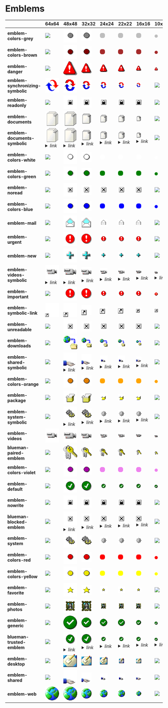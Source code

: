 # Emblems

| |**64x64**|**48x48**|**32x32**|**24x24**|**22x22**|**16x16**|**10x10**|
|-|-|-|-|-|-|-|-|
|**emblem-colors-grey**|![](64/emblem-colors-grey.png)|![](48/emblem-colors-grey.png)|![](32/emblem-colors-grey.png)|![](24/emblem-colors-grey.png)|![](22/emblem-colors-grey.png)|![](16/emblem-colors-grey.png)|![](10/emblem-colors-grey.png)|
|**emblem-colors-brown**|![](64/emblem-colors-brown.png)|![](48/emblem-colors-brown.png)|![](32/emblem-colors-brown.png)|![](24/emblem-colors-brown.png)|![](22/emblem-colors-brown.png)|![](16/emblem-colors-brown.png)|![](10/emblem-colors-brown.png)|
|**emblem-danger**|![](64/emblem-danger.png)|![](48/emblem-danger.png)|![](32/emblem-danger.png)|![](24/emblem-danger.png)|![](22/emblem-danger.png)|![](16/emblem-danger.png)|![](10/emblem-danger.png)|
|**emblem-synchronizing-symbolic**|![](64/emblem-synchronizing-symbolic.png)|![](48/emblem-synchronizing-symbolic.png)|![](32/emblem-synchronizing-symbolic.png)|![](24/emblem-synchronizing-symbolic.png)|![](22/emblem-synchronizing-symbolic.png)|![](16/emblem-synchronizing-symbolic.png)|![](10/emblem-synchronizing-symbolic.png)|
|**emblem-readonly**|![](64/emblem-readonly.png)|![](48/emblem-readonly.png)|![](32/emblem-readonly.png)|![](24/emblem-readonly.png)|![](22/emblem-readonly.png)|![](16/emblem-readonly.png)|![](10/emblem-readonly.png)|
|**emblem-documents**|![](64/emblem-documents.png)|![](48/emblem-documents.png)|![](32/emblem-documents.png)|![](24/emblem-documents.png)|![](22/emblem-documents.png)|![](16/emblem-documents.png)|![](10/emblem-documents.png)|
|**emblem-documents-symbolic**|![](64/emblem-documents.png)<details><summary>*link*</summary>*emblem-documents.png*</details>|![](48/emblem-documents.png)<details><summary>*link*</summary>*emblem-documents.png*</details>|![](32/emblem-documents.png)<details><summary>*link*</summary>*emblem-documents.png*</details>|![](24/emblem-documents.png)<details><summary>*link*</summary>*emblem-documents.png*</details>|![](22/emblem-documents.png)<details><summary>*link*</summary>*emblem-documents.png*</details>|![](16/emblem-documents.png)<details><summary>*link*</summary>*emblem-documents.png*</details>|![](10/emblem-documents-symbolic.png)|
|**emblem-colors-white**|![](64/emblem-colors-white.png)|![](48/emblem-colors-white.png)|![](32/emblem-colors-white.png)|![](24/emblem-colors-white.png)|![](22/emblem-colors-white.png)|![](16/emblem-colors-white.png)|![](10/emblem-colors-white.png)|
|**emblem-colors-green**|![](64/emblem-colors-green.png)|![](48/emblem-colors-green.png)|![](32/emblem-colors-green.png)|![](24/emblem-colors-green.png)|![](22/emblem-colors-green.png)|![](16/emblem-colors-green.png)|![](10/emblem-colors-green.png)|
|**emblem-noread**|![](64/emblem-noread.png)|![](48/emblem-noread.png)|![](32/emblem-noread.png)|![](24/emblem-noread.png)|![](22/emblem-noread.png)|![](16/emblem-noread.png)|![](10/emblem-noread.png)|
|**emblem-colors-blue**|![](64/emblem-colors-blue.png)|![](48/emblem-colors-blue.png)|![](32/emblem-colors-blue.png)|![](24/emblem-colors-blue.png)|![](22/emblem-colors-blue.png)|![](16/emblem-colors-blue.png)|![](10/emblem-colors-blue.png)|
|**emblem-mail**|![](64/emblem-mail.png)|![](48/emblem-mail.png)|![](32/emblem-mail.png)|![](24/emblem-mail.png)|![](22/emblem-mail.png)|![](16/emblem-mail.png)|![](10/emblem-mail.png)|
|**emblem-urgent**|![](64/emblem-urgent.png)|![](48/emblem-urgent.png)|![](32/emblem-urgent.png)|![](24/emblem-urgent.png)|![](22/emblem-urgent.png)|![](16/emblem-urgent.png)|![](10/emblem-urgent.png)|
|**emblem-new**|![](64/emblem-new.png)|![](48/emblem-new.png)|![](32/emblem-new.png)|![](24/emblem-new.png)|![](22/emblem-new.png)|![](16/emblem-new.png)|![](10/emblem-new.png)|
|**emblem-videos-symbolic**|![](64/emblem-videos.png)<details><summary>*link*</summary>*emblem-videos.png*</details>|![](48/emblem-videos.png)<details><summary>*link*</summary>*emblem-videos.png*</details>|![](32/emblem-videos.png)<details><summary>*link*</summary>*emblem-videos.png*</details>|![](24/emblem-videos.png)<details><summary>*link*</summary>*emblem-videos.png*</details>|![](22/emblem-videos.png)<details><summary>*link*</summary>*emblem-videos.png*</details>|![](16/emblem-videos.png)<details><summary>*link*</summary>*emblem-videos.png*</details>|![](10/emblem-videos.png)<details><summary>*link*</summary>*emblem-videos.png*</details>|
|**emblem-important**|![](64/emblem-important.png)|![](48/emblem-important.png)|![](32/emblem-important.png)|![](24/emblem-important.png)|![](22/emblem-important.png)|![](16/emblem-important.png)|![](10/emblem-important.png)|
|**emblem-symbolic-link**|![](64/emblem-symbolic-link.png)|![](48/emblem-symbolic-link.png)|![](32/emblem-symbolic-link.png)|![](24/emblem-symbolic-link.png)|![](22/emblem-symbolic-link.png)|![](16/emblem-symbolic-link.png)|![](10/emblem-symbolic-link.png)|
|**emblem-unreadable**|![](64/emblem-unreadable.png)|![](48/emblem-unreadable.png)|![](32/emblem-unreadable.png)|![](24/emblem-unreadable.png)|![](22/emblem-unreadable.png)|![](16/emblem-unreadable.png)|![](10/emblem-unreadable.png)|
|**emblem-downloads**|![](64/emblem-downloads.png)|![](48/emblem-downloads.png)|![](32/emblem-downloads.png)|![](24/emblem-downloads.png)|![](22/emblem-downloads.png)|![](16/emblem-downloads.png)|![](10/emblem-downloads.png)|
|**emblem-shared-symbolic**|![](64/emblem-shared-symbolic.png)|![](48/emblem-shared.png)<details><summary>*link*</summary>*emblem-shared.png*</details>|![](32/emblem-shared.png)<details><summary>*link*</summary>*emblem-shared.png*</details>|![](24/emblem-shared.png)<details><summary>*link*</summary>*emblem-shared.png*</details>|![](22/emblem-shared.png)<details><summary>*link*</summary>*emblem-shared.png*</details>|![](16/emblem-shared.png)<details><summary>*link*</summary>*emblem-shared.png*</details>|![](10/emblem-shared-symbolic.png)|
|**emblem-colors-orange**|![](64/emblem-colors-orange.png)|![](48/emblem-colors-orange.png)|![](32/emblem-colors-orange.png)|![](24/emblem-colors-orange.png)|![](22/emblem-colors-orange.png)|![](16/emblem-colors-orange.png)|![](10/emblem-colors-orange.png)|
|**emblem-package**|![](64/emblem-package.png)|![](48/emblem-package.png)|![](32/emblem-package.png)|![](24/emblem-package.png)|![](22/emblem-package.png)|![](16/emblem-package.png)|![](10/emblem-package.png)|
|**emblem-system-symbolic**|![](64/emblem-system-symbolic.png)|![](48/emblem-system.png)<details><summary>*link*</summary>*emblem-system.png*</details>|![](32/emblem-system.png)<details><summary>*link*</summary>*emblem-system.png*</details>|![](24/emblem-system.png)<details><summary>*link*</summary>*emblem-system.png*</details>|![](22/emblem-system.png)<details><summary>*link*</summary>*emblem-system.png*</details>|![](16/emblem-system.png)<details><summary>*link*</summary>*emblem-system.png*</details>|![](10/emblem-system-symbolic.png)|
|**emblem-videos**|![](64/emblem-videos.png)|![](48/emblem-videos.png)|![](32/emblem-videos.png)|![](24/emblem-videos.png)|![](22/emblem-videos.png)|![](16/emblem-videos.png)|![](10/emblem-videos.png)|
|**blueman-paired-emblem**|![](64/blueman-paired-emblem.png)|![](48/blueman-paired-emblem.png)|![](32/blueman-paired-emblem.png)|![](24/blueman-paired-emblem.png)|![](22/blueman-paired-emblem.png)|![](16/blueman-paired-emblem.png)|![](10/blueman-paired-emblem.png)|
|**emblem-colors-violet**|![](64/emblem-colors-violet.png)|![](48/emblem-colors-violet.png)|![](32/emblem-colors-violet.png)|![](24/emblem-colors-violet.png)|![](22/emblem-colors-violet.png)|![](16/emblem-colors-violet.png)|![](10/emblem-colors-violet.png)|
|**emblem-default**|![](64/emblem-default.png)|![](48/emblem-default.png)|![](32/emblem-default.png)|![](24/emblem-default.png)|![](22/emblem-default.png)|![](16/emblem-default.png)|![](10/emblem-default.png)|
|**emblem-nowrite**|![](64/emblem-nowrite.png)|![](48/emblem-nowrite.png)|![](32/emblem-nowrite.png)|![](24/emblem-nowrite.png)|![](22/emblem-nowrite.png)|![](16/emblem-nowrite.png)|![](10/emblem-nowrite.png)|
|**blueman-blocked-emblem**|![](64/blueman-blocked-emblem.png)|![](48/emblem-unreadable.png)<details><summary>*link*</summary>*emblem-unreadable.png*</details>|![](32/emblem-unreadable.png)<details><summary>*link*</summary>*emblem-unreadable.png*</details>|![](24/emblem-unreadable.png)<details><summary>*link*</summary>*emblem-unreadable.png*</details>|![](22/emblem-unreadable.png)<details><summary>*link*</summary>*emblem-unreadable.png*</details>|![](16/emblem-unreadable.png)<details><summary>*link*</summary>*emblem-unreadable.png*</details>|![](10/blueman-blocked-emblem.png)|
|**emblem-system**|![](64/emblem-system.png)|![](48/emblem-system.png)|![](32/emblem-system.png)|![](24/emblem-system.png)|![](22/emblem-system.png)|![](16/emblem-system.png)|![](10/emblem-system.png)|
|**emblem-colors-red**|![](64/emblem-colors-red.png)|![](48/emblem-colors-red.png)|![](32/emblem-colors-red.png)|![](24/emblem-colors-red.png)|![](22/emblem-colors-red.png)|![](16/emblem-colors-red.png)|![](10/emblem-colors-red.png)|
|**emblem-colors-yellow**|![](64/emblem-colors-yellow.png)|![](48/emblem-colors-yellow.png)|![](32/emblem-colors-yellow.png)|![](24/emblem-colors-yellow.png)|![](22/emblem-colors-yellow.png)|![](16/emblem-colors-yellow.png)|![](10/emblem-colors-yellow.png)|
|**emblem-favorite**|![](64/emblem-favorite.png)|![](48/emblem-favorite.png)|![](32/emblem-favorite.png)|![](24/emblem-favorite.png)|![](22/emblem-favorite.png)|![](16/emblem-favorite.png)|![](10/emblem-favorite.png)|
|**emblem-photos**|![](64/emblem-photos.png)|![](48/emblem-photos.png)|![](32/emblem-photos.png)|![](24/emblem-photos.png)|![](22/emblem-photos.png)|![](16/emblem-photos.png)|![](10/emblem-photos.png)|
|**emblem-generic**|![](64/emblem-generic.png)|![](48/emblem-generic.png)|![](32/emblem-generic.png)|![](24/emblem-generic.png)|![](22/emblem-generic.png)|![](16/emblem-generic.png)|![](10/emblem-generic.png)|
|**blueman-trusted-emblem**|![](64/blueman-trusted-emblem.png)|![](48/emblem-default.png)<details><summary>*link*</summary>*emblem-default.png*</details>|![](32/emblem-default.png)<details><summary>*link*</summary>*emblem-default.png*</details>|![](24/emblem-default.png)<details><summary>*link*</summary>*emblem-default.png*</details>|![](22/emblem-default.png)<details><summary>*link*</summary>*emblem-default.png*</details>|![](16/emblem-default.png)<details><summary>*link*</summary>*emblem-default.png*</details>|![](10/emblem-default.png)<details><summary>*link*</summary>*emblem-default.png*</details>|
|**emblem-desktop**|![](64/emblem-desktop.png)|![](48/emblem-desktop.png)|![](32/emblem-desktop.png)|![](24/emblem-desktop.png)|![](22/emblem-desktop.png)|![](16/emblem-desktop.png)|![](10/emblem-desktop.png)|
|**emblem-shared**|![](64/emblem-shared.png)|![](48/emblem-shared.png)|![](32/emblem-shared.png)|![](24/emblem-shared.png)|![](22/emblem-shared.png)|![](16/emblem-shared.png)|![](10/emblem-shared.png)|
|**emblem-web**|![](64/emblem-web.png)|![](48/emblem-web.png)|![](32/emblem-web.png)|![](24/emblem-web.png)|![](22/emblem-web.png)|![](16/emblem-web.png)|![](10/emblem-web.png)|
